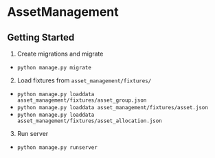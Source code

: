 # AssetManagement 

## Getting Started

1. Create migrations and migrate
- `python manage.py migrate`

2. Load fixtures from `asset_management/fixtures/`

- `python manage.py loaddata asset_management/fixtures/asset_group.json`
- `python manage.py loaddata asset_management/fixtures/asset.json`
- `python manage.py loaddata asset_management/fixtures/asset_allocation.json`


3. Run server
- `python manage.py runserver`
